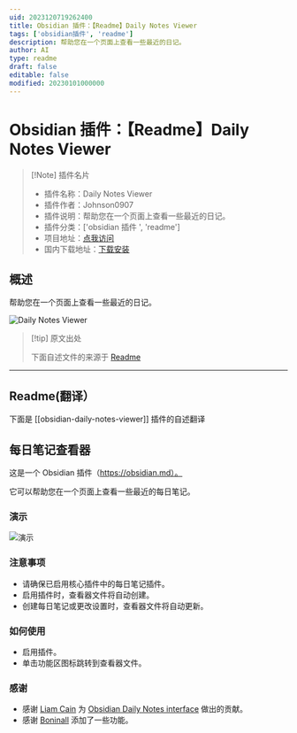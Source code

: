 ```yaml
---
uid: 2023120719262400
title: Obsidian 插件：【Readme】Daily Notes Viewer
tags: ['obsidian插件', 'readme']
description: 帮助您在一个页面上查看一些最近的日记。
author: AI
type: readme
draft: false
editable: false
modified: 20230101000000
---
```


# Obsidian 插件：【Readme】Daily Notes Viewer

> [!Note] 插件名片
> - 插件名称：Daily Notes Viewer
> - 插件作者：Johnson0907
> - 插件说明：帮助您在一个页面上查看一些最近的日记。
> - 插件分类：['obsidian 插件 ', 'readme']
> - 项目地址：[点我访问](https://github.com/Johnson0907/obsidian-daily-notes-viewer)
> - 国内下载地址：[下载安装](https://pkmer.cn/products/plugin/pluginMarket/?obsidian-daily-notes-viewer)

## 概述

帮助您在一个页面上查看一些最近的日记。

![Daily Notes Viewer](https://cdn.pkmer.cn/covers/obsidian-daily-notes-viewer.png!pkmer)

> [!tip] 原文出处
>
>下面自述文件的来源于 [Readme](https://ghproxy.net/https://raw.githubusercontent.com/Johnson0907/obsidian-daily-notes-viewer/master/README.md)
>

---

## Readme(翻译）

下面是 [[obsidian-daily-notes-viewer]] 插件的自述翻译

## 每日笔记查看器

这是一个 Obsidian 插件（<https://obsidian.md）。>

它可以帮助您在一个页面上查看一些最近的每日笔记。

### 演示

![演示](https://cdn.pkmer.cn/covers/obsidian-daily-notes-viewer_2_0.png!pkmer)

### 注意事项

- 请确保已启用核心插件中的每日笔记插件。
- 启用插件时，查看器文件将自动创建。
- 创建每日笔记或更改设置时，查看器文件将自动更新。

### 如何使用

- 启用插件。
- 单击功能区图标跳转到查看器文件。

### 感谢

- 感谢 [Liam Cain](https://github.com/liamcain) 为 [Obsidian Daily Notes interface](https://github.com/liamcain/obsidian-daily-notes-interface) 做出的贡献。
- 感谢 [Boninall](https://github.com/Quorafind) 添加了一些功能。




